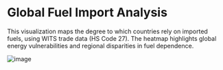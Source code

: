 # Global Fuel Import Analysis

This visualization maps the degree to which countries rely on imported fuels, using WITS trade data (HS Code 27). The heatmap highlights global energy vulnerabilities and regional disparities in fuel dependence.

![image](https://github.com/user-attachments/assets/e65f149a-0dca-4719-8800-43ac6edfcd16)
